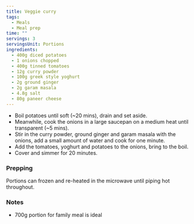 ```yaml
---
title: Veggie curry
tags:
  - Meals
  - Meal prep
time: ""
servings: 3
servingsUnit: Portions
ingredients:
  - 400g diced potatoes
  - 1 onions chopped
  - 400g tinned tomatoes
  - 12g curry powder
  - 100g greek style yoghurt
  - 2g ground ginger
  - 2g garam masala
  - 4.8g salt
  - 80g paneer cheese
---
```

* Boil potatoes until soft (~20 mins), drain and set aside.
* Meanwhile, cook the onions in a large saucepan on a medium heat until transparent (~5 mins).
* Stir in the curry powder, ground ginger and garam masala with the onions, add a small amount of water and cook for one minute.
* Add the tomatoes, yoghurt and potatoes to the onions, bring to the boil.
* Cover and simmer for 20 minutes.

### Prepping

Portions can frozen and re-heated in the microwave until piping hot throughout.

### Notes

- 700g portion for family meal is ideal
